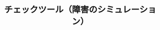 ---
layout: ./src/html/tag.pug
type: 'tag'
title: 'チェックツール（障害のシミュレーション）'
desc: ''
name: 'simulation_tool'
---